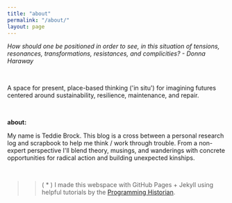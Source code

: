 ```yaml
---
title: "about"
permalink: "/about/"
layout: page
---
```


*How should one be positioned in order to see, in this situation of tensions, resonances, transformations, resistances, and complicities? - Donna Haraway*  

&nbsp;
&nbsp;

A space for present, place-based thinking ('in situ') for imagining futures centered around sustainability, resilience, maintenance, and repair.

&nbsp;
&nbsp;

**about:**

My name is Teddie Brock. This blog is a cross between a personal research log and scrapbook to help me think / work through trouble. From a non-expert perspective I'll blend theory, musings, and wanderings with concrete opportunities for radical action and building unexpected kinships.



&nbsp;
&nbsp;
&nbsp;
&nbsp;

>>( * ) I made this webspace with GitHub Pages + Jekyll using
helpful tutorials by the [Programming Historian](https://programminghistorian.org/).

